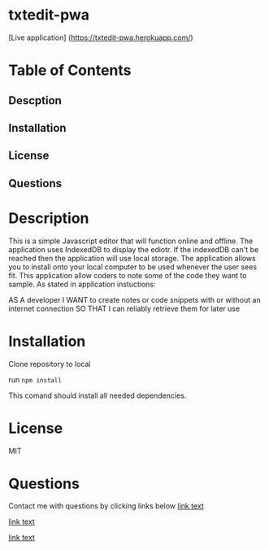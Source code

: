 # txtedit-pwa

[Live application] (https://txtedit-pwa.herokuapp.com/)

# Table of Contents
## Descption
## Installation
## License
## Questions

# Description
This is a simple Javascript editor that will function online and offline. The application uses IndexedDB to display the ediotr. If the indexedDB can't be reached then the application will use local storage. The application allows you to install onto your local computer to be used whenever the user sees fit. This application allow coders to note some of the code they want to sample. As stated in application instuctions: 

AS A developer
I WANT to create notes or code snippets with or without an internet connection
SO THAT I can reliably retrieve them for later use

# Installation 
Clone repository to local 

run ``` npm install ```

This comand should install all needed dependencies.

# License 
MIT

# Questions 
Contact me with questions by clicking links below
[link text](hgielah@gmail.com) 

[link text](https://github.com/Hrzonca)

[link text](https://www.linkedin.com/in/haleigh-rzonca-794942249/)

